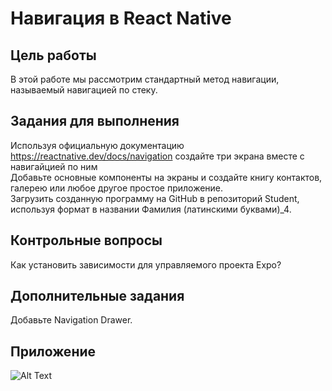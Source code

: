 # Навигация в React Native
## Цель работы
В этой работе мы рассмотрим стандартный метод навигации, называемый навигацией по стеку. 
## Задания для выполнения
Используя официальную документацию https://reactnative.dev/docs/navigation создайте три экрана вместе с навигайцией по ним  
Добавьте основные компоненты на экраны и создайте книгу контактов, галерею или любое другое простое приложение.  
Загрузить созданную программу на GitHub в репозиторий Student, используя формат в названии Фамилия (латинскими буквами)_4.  
## Контрольные вопросы
Как установить зависимости для управляемого проекта Expo?
## Дополнительные задания
Добавьте Navigation Drawer.  
## Приложение
![Alt Text](./app.gif)
